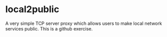 # local2public
A very simple TCP server proxy which allows users to make local network services public. This is a github exercise.
